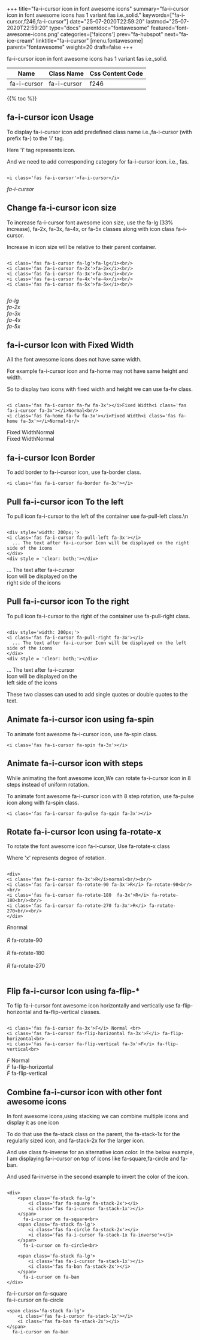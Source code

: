+++
title="fa-i-cursor icon in font awesome icons"
summary="fa-i-cursor icon in font awesome icons has 1 variant fas i.e.,solid."
keywords=["fa-i-cursor,f246,fa-i-cursor"]
date="25-07-2020T22:59:20"
lastmod="25-07-2020T22:59:20"
type="docs"
parentdoc="fontawesome"
featured='font-awesome-icons.png'
categories=['faicons']
prev="fa-hubspot"
next="fa-ice-cream"
linktitle="fa-i-cursor"
[menu.fontawesome]
parent="fontawesome"
weight=20
draft=false
+++


fa-i-cursor icon in font awesome icons has 1 variant fas i.e.,solid.

<div class='table-responsive'><table class='table'><thead><tr><th>Name</th><th>Class Name</th><th>Css Content Code</th></tr></thead><tbody><tr><td>fa-i-cursor</td><td>fa-i-cursor</td><td>f246</td></tr></tbody></table></div>


{{% toc %}}


## fa-i-cursor icon Usage

To display fa-i-cursor icon add predefined class name i.e.,fa-i-cursor (with prefix fa-) to the 'i' tag.

Here 'i' tag represents icon.

And we need to add corresponding category for fa-i-cursor icon. i.e., fas.


```

<i class='fas fa-i-cursor'>fa-i-cursor</i>
```

<i class='fas fa-i-cursor'>fa-i-cursor</i>




## Change fa-i-cursor icon size
To increase fa-i-cursor font awesome icon size, use the fa-lg (33% increase), fa-2x, fa-3x, fa-4x, or fa-5x classes along with icon class fa-i-cursor.

Increase in icon size will be relative to their parent container. 

```

<i class='fas fa-i-cursor fa-lg'>fa-lg</i><br/>
<i class='fas fa-i-cursor fa-2x'>fa-2x</i><br/>
<i class='fas fa-i-cursor fa-3x'>fa-3x</i><br/>
<i class='fas fa-i-cursor fa-4x'>fa-4x</i><br/>
<i class='fas fa-i-cursor fa-5x'>fa-5x</i><br/>
            
```

<i class='fas fa-i-cursor fa-lg'>fa-lg</i><br/>
<i class='fas fa-i-cursor fa-2x'>fa-2x</i><br/>
<i class='fas fa-i-cursor fa-3x'>fa-3x</i><br/>
<i class='fas fa-i-cursor fa-4x'>fa-4x</i><br/>
<i class='fas fa-i-cursor fa-5x'>fa-5x</i><br/>
            



## fa-i-cursor Icon with Fixed Width 

All the font awesome icons does not have same width.

For example fa-i-cursor icon and fa-home may not have same height and width.

So to display two icons with fixed width and height we can use fa-fw class.


```

<i class='fas fa-i-cursor fa-fw fa-3x'></i>Fixed Width<i class='fas fa-i-cursor fa-3x'></i>Normal<br/>
<i class='fas fa-home fa-fw fa-3x'></i>Fixed Width<i class='fas fa-home fa-3x'></i>Normal<br/>
```

<i class='fas fa-i-cursor fa-fw fa-3x'></i>Fixed Width<i class='fas fa-i-cursor fa-3x'></i>Normal<br/>
<i class='fas fa-home fa-fw fa-3x'></i>Fixed Width<i class='fas fa-home fa-3x'></i>Normal<br/>



## fa-i-cursor Icon Border 

To add border to fa-i-cursor icon, use fa-border class.


```
<i class='fas fa-i-cursor fa-border fa-3x'></i>

```
<i class='fas fa-i-cursor fa-border fa-3x'></i>





## Pull fa-i-cursor icon To the left

To pull icon fa-i-cursor to the left of the container use fa-pull-left class.\n

```

<div style='width: 200px;'>
<i class='fas fa-i-cursor fa-pull-left fa-3x'></i>
  ... The text after fa-i-cursor Icon will be displayed on the right side of the icons
</div>
<div style = 'clear: both;'></div>
```

<div style='width: 200px;'>
<i class='fas fa-i-cursor fa-pull-left fa-3x'></i>
  ... The text after fa-i-cursor Icon will be displayed on the right side of the icons
</div>
<div style = 'clear: both;'></div>




## Pull fa-i-cursor icon To the right
To pull icon fa-i-cursor to the right of the container use fa-pull-right class.

```

<div style='width: 200px;'>
<i class='fas fa-i-cursor fa-pull-right fa-3x'></i>
  ... The text after fa-i-cursor Icon will be displayed on the left side of the icons
</div>
<div style = 'clear: both;'></div>
```

<div style='width: 200px;'>
<i class='fas fa-i-cursor fa-pull-right fa-3x'></i>
  ... The text after fa-i-cursor Icon will be displayed on the left side of the icons
</div>
<div style = 'clear: both;'></div>

These two classes can used to add single quotes or double quotes to the text.


## Animate fa-i-cursor icon using fa-spin
To animate font awesome fa-i-cursor icon, use fa-spin class.

```
<i class='fas fa-i-cursor fa-spin fa-3x'></i>
```
<i class='fas fa-i-cursor fa-spin fa-3x'></i>




## Animate fa-i-cursor icon with steps
While animating the font awesome icon,We can rotate fa-i-cursor icon in 8 steps instead of uniform rotation.

To animate font awesome fa-i-cursor icon with 8 step rotation, use fa-pulse icon along with fa-spin class.


```
<i class='fas fa-i-cursor fa-pulse fa-spin fa-3x'></i>

```
<i class='fas fa-i-cursor fa-pulse fa-spin fa-3x'></i>





## Rotate fa-i-cursor Icon using fa-rotate-x
To rotate the font awesome icon fa-i-cursor, Use fa-rotate-x class

Where 'x' represents degree of rotation.


```

<div>
<i class='fas fa-i-cursor fa-3x'>R</i>normal<br/><br/>
<i class='fas fa-i-cursor fa-rotate-90 fa-3x'>R</i> fa-rotate-90<br/><br/> 
<i class='fas fa-i-cursor fa-rotate-180  fa-3x'>R</i> fa-rotate-180<br/><br/> 
<i class='fas fa-i-cursor fa-rotate-270 fa-3x'>R</i> fa-rotate-270<br/><br/>
</div>
```

<div>
<i class='fas fa-i-cursor fa-3x'>R</i>normal<br/><br/>
<i class='fas fa-i-cursor fa-rotate-90 fa-3x'>R</i> fa-rotate-90<br/><br/> 
<i class='fas fa-i-cursor fa-rotate-180  fa-3x'>R</i> fa-rotate-180<br/><br/> 
<i class='fas fa-i-cursor fa-rotate-270 fa-3x'>R</i> fa-rotate-270<br/><br/>
</div>




## Flip fa-i-cursor Icon using fa-flip-*
To flip fa-i-cursor font awesome icon horizontally and vertically use fa-flip-horizontal and fa-flip-vertical classes. 

```

<i class='fas fa-i-cursor fa-3x'>F</i> Normal <br>
<i class='fas fa-i-cursor fa-flip-horizontal fa-3x'>F</i> fa-flip-horizontal<br>
<i class='fas fa-i-cursor fa-flip-vertical fa-3x'>F</i> fa-flip-vertical<br>
```

<i class='fas fa-i-cursor fa-3x'>F</i> Normal <br>
<i class='fas fa-i-cursor fa-flip-horizontal fa-3x'>F</i> fa-flip-horizontal<br>
<i class='fas fa-i-cursor fa-flip-vertical fa-3x'>F</i> fa-flip-vertical<br>




## Combine fa-i-cursor icon with other font awesome icons
In font awesome icons,using stacking we can combine multiple icons and display it as one icon 

To do that use the fa-stack class on the parent, the fa-stack-1x for the regularly sized icon, and fa-stack-2x for the larger icon.

And use class fa-inverse for an alternative icon color. 
In the below example, I am displaying fa-i-cursor on top of icons like fa-square,fa-circle and fa-ban.

And used fa-inverse in the second example to invert the color of the icon.

```

<div>
    <span class='fa-stack fa-lg'>
        <i class='far fa-square fa-stack-2x'></i>
        <i class='fas fa-i-cursor fa-stack-1x'></i>
    </span>
      fa-i-cursor on fa-square<br>
    <span class='fa-stack fa-lg'>
        <i class='fas fa-circle fa-stack-2x'></i>
        <i class='fas fa-i-cursor fa-stack-1x fa-inverse'></i>
    </span>
      fa-i-cursor on fa-circle<br>

    <span class='fa-stack fa-lg'>
        <i class='fas fa-i-cursor fa-stack-1x'></i>
        <i class='fas fa-ban fa-stack-2x'></i>
    </span>
      fa-i-cursor on fa-ban
</div>
```

<div>
    <span class='fa-stack fa-lg'>
        <i class='far fa-square fa-stack-2x'></i>
        <i class='fas fa-i-cursor fa-stack-1x'></i>
    </span>
      fa-i-cursor on fa-square<br>
    <span class='fa-stack fa-lg'>
        <i class='fas fa-circle fa-stack-2x'></i>
        <i class='fas fa-i-cursor fa-stack-1x fa-inverse'></i>
    </span>
      fa-i-cursor on fa-circle<br>

    <span class='fa-stack fa-lg'>
        <i class='fas fa-i-cursor fa-stack-1x'></i>
        <i class='fas fa-ban fa-stack-2x'></i>
    </span>
      fa-i-cursor on fa-ban
</div>






